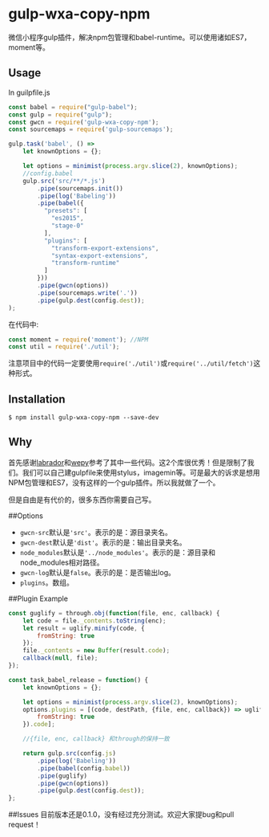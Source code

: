 # gulp-wxa-copy-npm
微信小程序gulp插件，解决npm包管理和babel-runtime。可以使用诸如ES7，moment等。

## Usage
In guilpfile.js
```javascript
const babel = require("gulp-babel");
const gulp = require("gulp");
const gwcn = require('gulp-wxa-copy-npm');
const sourcemaps = require('gulp-sourcemaps');

gulp.task('babel', () =>
    let knownOptions = {};

    let options = minimist(process.argv.slice(2), knownOptions);
    //config.babel
    gulp.src('src/**/*.js')
        .pipe(sourcemaps.init())
        .pipe(log('Babeling'))
        .pipe(babel({
          "presets": [
            "es2015",
            "stage-0"
          ],
          "plugins": [
            "transform-export-extensions",
            "syntax-export-extensions",
            "transform-runtime"
          ]
        }))
        .pipe(gwcn(options))
        .pipe(sourcemaps.write('.'))
        .pipe(gulp.dest(config.dest));
);

```

在代码中:
```javascript
const moment = require('moment'); //NPM
const util = require('./util');
```

注意项目中的代码一定要使用```require('./util')```或```require('../util/fetch')```这种形式。

## Installation
```shell
$ npm install gulp-wxa-copy-npm --save-dev
```

## Why
首先感谢[labrador](https://github.com/maichong/labrador)和[wepy](https://github.com/wepyjs/wepy)参考了其中一些代码。这2个库很优秀！但是限制了我们。我们可以自己建gulpfile来使用stylus，imagemin等。可是最大的诉求是想用NPM包管理和ES7，没有这样的一个gulp插件。所以我就做了一个。


但是自由是有代价的，很多东西你需要自己写。

##Options
- ```gwcn-src```默认是```'src'```。表示的是：源目录夹名。
- ```gwcn-dest```默认是```'dist'```。表示的是：输出目录夹名。
- ```node_modules```默认是```'../node_modules'```。表示的是：源目录和node_modules相对路径。
- ```gwcn-log```默认是```false```。表示的是：是否输出log。
- ```plugins```。数组。

##Plugin Example
```javascript
const guglify = through.obj(function(file, enc, callback) {
    let code = file._contents.toString(enc);
    let result = uglify.minify(code, {
        fromString: true
    });
    file._contents = new Buffer(result.code);
    callback(null, file);
});

const task_babel_release = function() {
    let knownOptions = {};

    let options = minimist(process.argv.slice(2), knownOptions);
    options.plugins = [(code, destPath, {file, enc, callback}) => uglify.minify(code, {
        fromString: true
    }).code];

    //{file, enc, callback} 和through的保持一致

    return gulp.src(config.js)
        .pipe(log('Babeling'))
        .pipe(babel(config.babel))
        .pipe(guglify)
        .pipe(gwcn(options))
        .pipe(gulp.dest(config.dest));
};

```

##Issues
目前版本还是0.1.0，没有经过充分测试。欢迎大家提bug和pull request！
